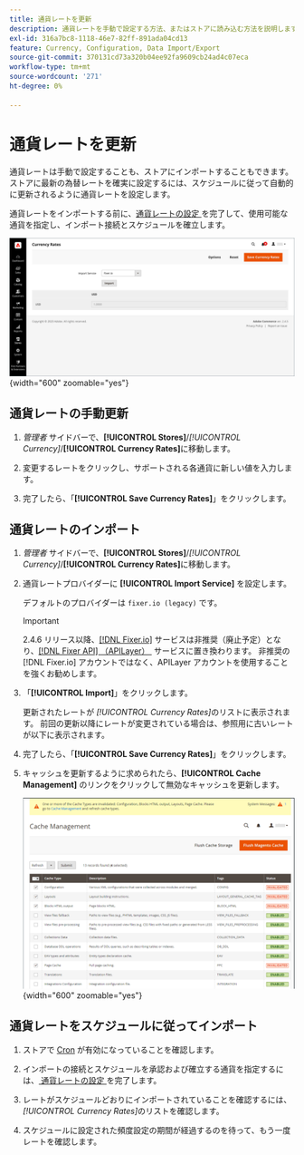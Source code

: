 ```yaml
---
title: 通貨レートを更新
description: 通貨レートを手動で設定する方法、またはストアに読み込む方法を説明します。
exl-id: 316a7bc8-1118-46e7-82ff-891ada04cd13
feature: Currency, Configuration, Data Import/Export
source-git-commit: 370131cd73a320b04ee92fa9609cb24ad4c07eca
workflow-type: tm+mt
source-wordcount: '271'
ht-degree: 0%

---
```


# 通貨レートを更新

通貨レートは手動で設定することも、ストアにインポートすることもできます。 ストアに最新の為替レートを確実に設定するには、スケジュールに従って自動的に更新されるように通貨レートを設定します。

通貨レートをインポートする前に、[&#x200B; 通貨レートの設定 &#x200B;](currency-configuration.md) を完了して、使用可能な通貨を指定し、インポート接続とスケジュールを確立します。

![&#x200B; 通貨レート &#x200B;](./assets/stores-currency-rate-update.png){width="600" zoomable="yes"}

## 通貨レートの手動更新

1. _管理者_ サイドバーで、**[!UICONTROL Stores]**/_[!UICONTROL Currency]_/**[!UICONTROL Currency Rates]**&#x200B;に移動します。

1. 変更するレートをクリックし、サポートされる各通貨に新しい値を入力します。

1. 完了したら、「**[!UICONTROL Save Currency Rates]**」をクリックします。

## 通貨レートのインポート

1. _管理者_ サイドバーで、**[!UICONTROL Stores]**/_[!UICONTROL Currency]_/**[!UICONTROL Currency Rates]**&#x200B;に移動します。

1. 通貨レートプロバイダーに **[!UICONTROL Import Service]** を設定します。

   デフォルトのプロバイダーは `fixer.io (legacy)` です。

   >[!IMPORTANT]
   >
   >2.4.6 リリース以降、[[!DNL Fixer.io]](https://fixer.io/) サービスは非推奨（廃止予定）となり、[[!DNL Fixer API]  （APILayer） &#x200B;](https://apilayer.com/marketplace/fixer-api) サービスに置き換わります。 非推奨の [!DNL Fixer.io] アカウントではなく、APILayer アカウントを使用することを強くお勧めします。

1. 「**[!UICONTROL Import]**」をクリックします。

   更新されたレートが _[!UICONTROL Currency Rates]_&#x200B;のリストに表示されます。 前回の更新以降にレートが変更されている場合は、参照用に古いレートが以下に表示されます。

1. 完了したら、「**[!UICONTROL Save Currency Rates]**」をクリックします。

1. キャッシュを更新するように求められたら、**[!UICONTROL Cache Management]** のリンクをクリックして無効なキャッシュを更新します。

   ![&#x200B; システムメッセージ – 無効なキャッシュを更新します &#x200B;](./assets/currency-cache-update.png){width="600" zoomable="yes"}

## 通貨レートをスケジュールに従ってインポート

1. ストアで [Cron](../systems/cron.md) が有効になっていることを確認します。

1. インポートの接続とスケジュールを承認および確立する通貨を指定するには、[&#x200B; 通貨レートの設定 &#x200B;](currency-configuration.md) を完了します。

1. レートがスケジュールどおりにインポートされていることを確認するには、_[!UICONTROL Currency Rates]_&#x200B;のリストを確認します。

1. スケジュールに設定された頻度設定の期間が経過するのを待って、もう一度レートを確認します。
